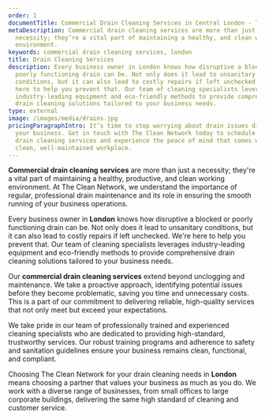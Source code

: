 ```yaml
---
order: 1
documentTitle: Commercial Drain Cleaning Services in Central London - The Clean Network
metaDescription: Commercial drain cleaning services are more than just a
  necessity; they’re a vital part of maintaining a healthy, and clean working
  environment.
keywords: commercial drain cleaning services, london
title: Drain Cleaning Services
description: Every business owner in London knows how disruptive a blocked or
  poorly functioning drain can be. Not only does it lead to unsanitary
  conditions, but it can also lead to costly repairs if left unchecked. We're
  here to help you prevent that. Our team of cleaning specialists leverages
  industry-leading equipment and eco-friendly methods to provide comprehensive
  drain cleaning solutions tailored to your business needs.
type: external
image: /images/media/drains.jpg
pricingParagraphIntro: It’s time to stop worrying about drain issues disrupting
  your business. Get in touch with The Clean Network today to schedule your
  drain cleaning services and experience the peace of mind that comes with a
  clean, well-maintained workplace.
---
```

<strong>Commercial drain cleaning services</strong> are more than just a necessity; they're a vital part of maintaining a healthy, productive, and clean working environment. At The Clean Network, we understand the importance of regular, professional drain maintenance and its role in ensuring the smooth running of your business operations. 

Every business owner in <strong>London</strong> knows how disruptive a blocked or poorly functioning drain can be. Not only does it lead to unsanitary conditions, but it can also lead to costly repairs if left unchecked. We're here to help you prevent that. Our team of cleaning specialists leverages industry-leading equipment and eco-friendly methods to provide comprehensive drain cleaning solutions tailored to your business needs.

Our <strong>commercial drain cleaning services</strong> extend beyond unclogging and maintenance. We take a proactive approach, identifying potential issues before they become problematic, saving you time and unnecessary costs. This is a part of our commitment to delivering reliable, high-quality services that not only meet but exceed your expectations.

We take pride in our team of professionally trained and experienced cleaning specialists who are dedicated to providing high-standard, trustworthy services. Our robust training programs and adherence to safety and sanitation guidelines ensure your business remains clean, functional, and compliant. 

Choosing The Clean Network for your drain cleaning needs in <strong>London</strong> means choosing a partner that values your business as much as you do. We work with a diverse range of businesses, from small offices to large corporate buildings, delivering the same high standard of cleaning and customer service.